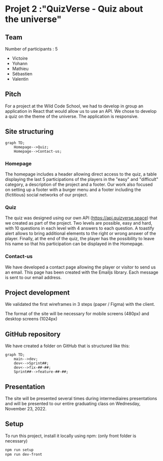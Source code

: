 # Projet 2 :"QuizVerse - Quiz about the universe"

## Team

Number of participants : 5

- Victoire
- Yohann
- Mathieu
- Sébastien
- Valentin

## Pitch

For a project at the Wild Code School, we had to develop in group an application in React that would allow us to use an API. We chose to develop a quiz on the theme of the universe. The application is responsive.

## Site structuring

```mermaid
graph TD;
    Homepage-->Quiz;
    Homepage-->Contact-us;
```

### Homepage

The homepage includes a header allowing direct access to the quiz, a table displaying the last 5 participations of the players in the "easy" and "difficult" category, a description of the project and a footer.
Our work also focused on setting up a footer with a burger menu and a footer including the (fictitious) social networks of our project.

### Quiz

The quiz was designed using our own API (https://api.quizverse.space) that we created as part of the project. Two levels are possible, easy and hard, with 10 questions in each level with 4 answers to each question.
A toastify alert allows to bring additional elements to the right or wrong answer of the player. Finally, at the end of the quiz, the player has the possibility to leave his name so that his participation can be displayed in the Homepage.

### Contact-us

We have developed a contact page allowing the player or visitor to send us an email. This page has been created with the Emailjs library. Each message is sent to our email address.

## Project development

We validated the first wireframes in 3 steps (paper / Figma) with the client.

The format of the site will be necessary for mobile screens (480px) and desktop screens (1024px)

## GitHub repository

We have created a folder on GitHub that is structured like this:

```mermaid
graph TD;
    main-->dev;
    dev<-->Sprint##;
    dev<-->fix-##-##;
    Sprint##-->feature-##-##;
```

## Presentation

The site will be presented several times during intermediaires presentations and will be presented to our entire graduating class on Wednesday, November 23, 2022.

## Setup

To run this project, install it locally using npm: (only front folder is necessary)

```bash
npm run setup
npm run dev-front
```
